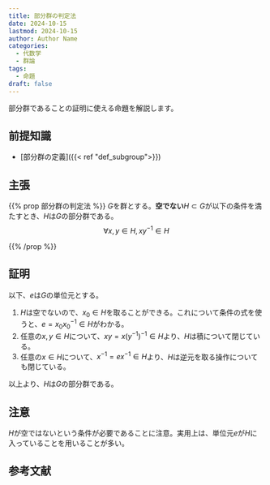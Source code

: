 ```yaml
---
title: 部分群の判定法
date: 2024-10-15
lastmod: 2024-10-15
author: Author Name
categories:
  - 代数学
  - 群論
tags:
  - 命題
draft: false
---
```


部分群であることの証明に使える命題を解説します。

<!--more-->

## 前提知識

- [部分群の定義]({{< ref "def_subgroup">}})

## 主張

{{% prop 部分群の判定法 %}}
$G$を群とする。**空でない**$H \subset G$が以下の条件を満たすとき、$H$は$G$の部分群である。
$$\forall x, y \in H, x y^{-1} \in H$$

{{% /prop %}}

## 証明

以下、$e$は$G$の単位元とする。

1. $H$は空でないので、$x_0 \in H$を取ることができる。これについて条件の式を使うと、$e = x_0 x_0^{-1} \in H$がわかる。
2. 任意の$x, y \in H$について、$xy = x (y^{-1})^{-1} \in H$より、$H$は積について閉じている。
3. 任意の$x \in H$について、$x^{-1} = e x^{-1} \in H$より、$H$は逆元を取る操作についても閉じている。

以上より、$H$は$G$の部分群である。

## 注意

$H$が空ではないという条件が必要であることに注意。実用上は、単位元$e$が$H$に入っていることを用いることが多い。

## 参考文献
